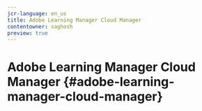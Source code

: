 ```yaml
---
jcr-language: en_us
title: Adobe Learning Manager Cloud Manager
contentowner: saghosh
preview: true
---
```



# Adobe Learning Manager Cloud Manager {#adobe-learning-manager-cloud-manager}

